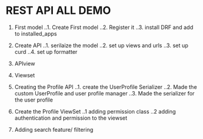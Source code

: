 # REST API ALL DEMO

1. First model
   ..1. Create First model
   ..2. Register it
   ..3. install DRF and add to installed_apps
2. Create API
   ..1. serilaize the model
   ..2. set up views and urls
   ..3. set up curd
   ..4. set up formatter
3. APIview
4. Viewset

5. Creating the Profile API
   ..1. create the UserProfile Serializer
   ..2. Made the custom UserProfile and user profile manager
   ..3. Made the serializer for the user profile

6. Create the Profile ViewSet
   ..1 adding permission class
   ..2 adding authentication and permission to the viewset

7. Adding search feature/ filtering
